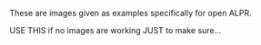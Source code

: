 These are images given as examples specifically for open ALPR.

USE THIS if no images are working JUST to make sure...
